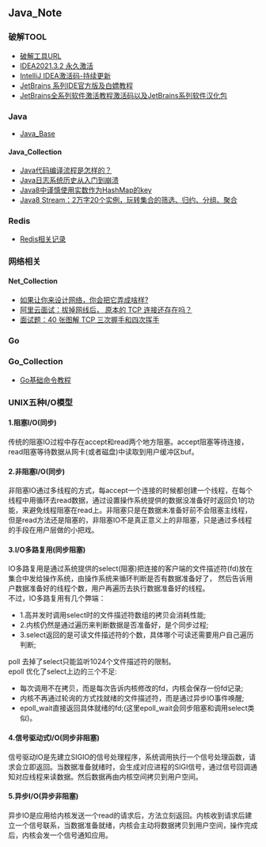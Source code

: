 ## Java_Note
### 破解TOOL
* [破解工具URL](https://www.ajihuo.com/)
* [IDEA2021.3.2 永久激活](https://mp.weixin.qq.com/s/IAPjkBIGmDF9SrLg_ZoYEw)
* [IntelliJ IDEA激活码-持续更新](https://docs.qq.com/doc/DTVh3bkxWSEpvVm5N)
* [JetBrains 系列IDE官方版及白嫖教程](https://www.nite07.com/jetbrains/)
* [JetBrains全系列软件激活教程激活码以及JetBrains系列软件汉化包](https://www.macwk.com/article/jetbrains-crack)  
### Java
* [Java_Base](https://github.com/wingwyj/javanote/blob/master/src/main/resources/java/java_base.md)
#### Java_Collection  
  * [Java代码编译流程是怎样的？](https://mp.weixin.qq.com/s/q4q-jr-6NDXxkXuC2ZegJQ)  
  * [Java日志系统历史从入门到崩溃](https://mp.weixin.qq.com/s/2QKAteGZrubU_ZNi7D_UEA)    
  * [Java8中谨慎使用实数作为HashMap的key](https://mp.weixin.qq.com/s/AuOyudw3TjwVpLUUPaoEGQ)    
  * [Java8 Stream：2万字20个实例，玩转集合的筛选、归约、分组、聚合](https://mp.weixin.qq.com/s?__biz=MzUxOTAxODc2Mg==&mid=2247492235&idx=1&sn=bff26dedbaa2d2d48307753db1c7c825&chksm=f982a2eecef52bf86c19fbebbe20c59ebfb33dab812466bd2b576fd7fae181a28ccdbcc91239&scene=21#wechat_redirect)  
### Redis
  * [Redis相关记录](https://github.com/wingwyj/javanote/blob/master/src/main/resources/redis/redis_note.md)
### 网络相关
  #### Net_Collection
  * [如果让你来设计网络，你会把它弄成啥样?](https://mp.weixin.qq.com/s/LzskZWr97vhtQ1QwQNCsJw)
  * [阿里云面试：拔掉网线后， 原本的 TCP 连接还存在吗？](https://mp.weixin.qq.com/s/0YFsUWL6e9r_aDrCZeTK3w)  
  * [面试题：40 张图解 TCP 三次握手和四次挥手](https://mp.weixin.qq.com/s/Yq4mVDRyMmcc3bJpXOWEww)
### Go
  ### Go_Collection
   * [Go基础命令教程](https://www.liaoxuefeng.com/wiki/896043488029600)
### UNIX五种I/O模型
#### 1.阻塞I/O(同步)
  传统的阻塞IO过程中存在accept和read两个地方阻塞。accept阻塞等待连接，read阻塞等待数据从网卡(或者磁盘)中读取到用户缓冲区buf。  
#### 2.非阻塞I/O(同步)
  非阻塞IO通过多线程的方式，每accept一个连接的时候都创建一个线程，在每个线程中用循环去read数据，通过设置操作系统提供的数据没准备好时返回负1的功能，来避免线程阻塞在read上。非阻塞只是在数据未准备好前不会阻塞主线程，但是read方法还是阻塞的，非阻塞IO不是真正意义上的非阻塞，只是通过多线程的手段在用户层做的小把戏。  
#### 3.I/O多路复用(同步阻塞)
  IO多路复用是通过系统提供的select(阻塞)把连接的客户端的文件描述符(fd)放在集合中发给操作系统，由操作系统来循环判断是否有数据准备好了，
然后告诉用户数据准备好的线程个数，用户再遍历去执行数据准备好的线程。  
不过，IO多路复用有几个弊端：
  * 1.高并发时调用select时的文件描述符数组的拷贝会消耗性能;
  * 2.内核仍然是通过遍历来判断数据是否准备好，是个同步过程;
  * 3.select返回的是可读文件描述符的个数，具体哪个可读还需要用户自己遍历判断;  
  
  poll 去掉了select只能监听1024个文件描述符的限制。  
  epoll 优化了select上边的三个不足:
  * 每次调用不在拷贝，而是每次告诉内核修改的fd，内核会保存一份fd记录;
  * 内核不再通过轮询的方式找就绪的文件描述符，而是通过异步IO事件唤醒;
  * epoll_wait直接返回具体就绪的fd;(这里epoll_wait会同步阻塞和调用select类似)。  

#### 4.信号驱动式I/O(同步非阻塞)
信号驱动IO是先建立SIGIO的信号处理程序，系统调用执行一个信号处理函数，请求会立即返回。当数据准备就绪时，会生成对应进程的SIGI信号，通过信号回调通知对应线程来读数据。然后数据再由内核空间拷贝到用户空间。  

#### 5.异步I/O(异步非阻塞)
异步IO是应用给内核发送一个read的请求后，方法立刻返回。内核收到请求后建立一个信号联系，当数据准备就绪，内核会主动将数据拷贝到用户空间，操作完成后，内核会发一个信号通知应用。  

